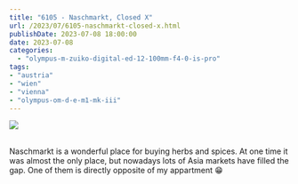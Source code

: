 ```yaml
---
title: "6105 - Naschmarkt, Closed X"
url: /2023/07/6105-naschmarkt-closed-x.html
publishDate: 2023-07-08 18:00:00
date: 2023-07-08
categories:
  - "olympus-m-zuiko-digital-ed-12-100mm-f4-0-is-pro"
tags:
- "austria"
- "wien"
- "vienna"
- "olympus-om-d-e-m1-mk-iii"
---
```

<div class="container">
<div class="center"><a target="_blank" href="https://d25zfm9zpd7gm5.cloudfront.net/1200x1200/2020/20200308_125051_lr.jpg"><img class="webfeedsFeaturedVisual" src="https://d25zfm9zpd7gm5.cloudfront.net/0600x0600/2020/20200308_125051_lr.jpg" /></a></div>
</div>
<br />

Naschmarkt is a wonderful place for buying herbs and spices.
At one time it was almost the only place, but nowadays lots
of Asia markets have filled the gap. One of them is directly
opposite of my appartment :grin:
